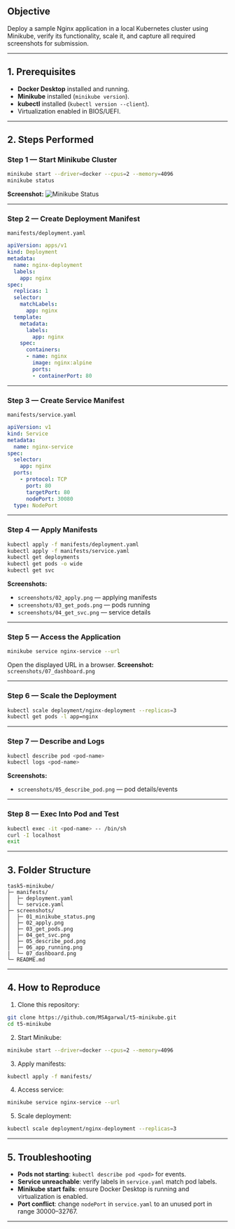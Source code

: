 ## Objective
Deploy a sample Nginx application in a local Kubernetes cluster using Minikube, verify its functionality, scale it, and capture all required screenshots for submission.

---

## 1. Prerequisites
- **Docker Desktop** installed and running.
- **Minikube** installed (`minikube version`).
- **kubectl** installed (`kubectl version --client`).
- Virtualization enabled in BIOS/UEFI.

---

## 2. Steps Performed

### Step 1 — Start Minikube Cluster
```bash
minikube start --driver=docker --cpus=2 --memory=4096
minikube status
````

**Screenshot:** ![Minikube Status](screenshots/01_minikube_status.png)

---

### Step 2 — Create Deployment Manifest

`manifests/deployment.yaml`

```yaml
apiVersion: apps/v1
kind: Deployment
metadata:
  name: nginx-deployment
  labels:
    app: nginx
spec:
  replicas: 1
  selector:
    matchLabels:
      app: nginx
  template:
    metadata:
      labels:
        app: nginx
    spec:
      containers:
      - name: nginx
        image: nginx:alpine
        ports:
        - containerPort: 80
```

---

### Step 3 — Create Service Manifest

`manifests/service.yaml`

```yaml
apiVersion: v1
kind: Service
metadata:
  name: nginx-service
spec:
  selector:
    app: nginx
  ports:
    - protocol: TCP
      port: 80
      targetPort: 80
      nodePort: 30080
  type: NodePort
```

---

### Step 4 — Apply Manifests

```bash
kubectl apply -f manifests/deployment.yaml
kubectl apply -f manifests/service.yaml
kubectl get deployments
kubectl get pods -o wide
kubectl get svc
```

**Screenshots:**

* `screenshots/02_apply.png` — applying manifests
* `screenshots/03_get_pods.png` — pods running
* `screenshots/04_get_svc.png` — service details

---

### Step 5 — Access the Application

```bash
minikube service nginx-service --url
```

Open the displayed URL in a browser.
**Screenshot:** `screenshots/07_dashboard.png`

---

### Step 6 — Scale the Deployment

```bash
kubectl scale deployment/nginx-deployment --replicas=3
kubectl get pods -l app=nginx
```

---

### Step 7 — Describe and Logs

```bash
kubectl describe pod <pod-name>
kubectl logs <pod-name>
```

**Screenshots:**

* `screenshots/05_describe_pod.png` — pod details/events

---

### Step 8 — Exec Into Pod and Test

```bash
kubectl exec -it <pod-name> -- /bin/sh
curl -I localhost
exit
```

---

## 3. Folder Structure

```
task5-minikube/
├─ manifests/
│  ├─ deployment.yaml
│  └─ service.yaml
├─ screenshots/
│  ├─ 01_minikube_status.png
│  ├─ 02_apply.png
│  ├─ 03_get_pods.png
│  ├─ 04_get_svc.png
│  ├─ 05_describe_pod.png
│  ├─ 06_app_running.png
|  └─ 07_dashboard.png
└─ README.md
```

---

## 4. How to Reproduce

1. Clone this repository:

```bash
git clone https://github.com/MSAgarwal/t5-minikube.git
cd t5-minikube
```

2. Start Minikube:

```bash
minikube start --driver=docker --cpus=2 --memory=4096
```

3. Apply manifests:

```bash
kubectl apply -f manifests/
```

4. Access service:

```bash
minikube service nginx-service --url
```

5. Scale deployment:

```bash
kubectl scale deployment/nginx-deployment --replicas=3
```

---

## 5. Troubleshooting

* **Pods not starting**: `kubectl describe pod <pod>` for events.
* **Service unreachable**: verify labels in `service.yaml` match pod labels.
* **Minikube start fails**: ensure Docker Desktop is running and virtualization is enabled.
* **Port conflict**: change `nodePort` in `service.yaml` to an unused port in range 30000–32767.

---
